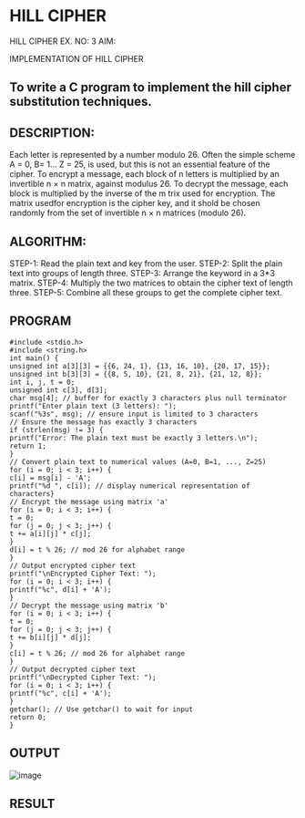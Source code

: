 # HILL CIPHER
HILL CIPHER
EX. NO: 3 AIM:
 

IMPLEMENTATION OF HILL CIPHER
 
## To write a C program to implement the hill cipher substitution techniques.

## DESCRIPTION:

Each letter is represented by a number modulo 26. Often the simple scheme A = 0, B= 1... Z = 25, is used, but this is not an essential feature of the cipher.
To encrypt a message, each block of n letters is multiplied by an invertible n × n matrix, against modulus 26.
To decrypt the message, each block is multiplied by the inverse of the m trix used for
encryption. The matrix usedfor encryption is the cipher key, and it shold be chosen
randomly from the set of invertible n × n matrices (modulo 26).


## ALGORITHM:

STEP-1: Read the plain text and key from the user.
STEP-2: Split the plain text into groups of length three. 
STEP-3: Arrange the keyword in a 3*3 matrix.
STEP-4: Multiply the two matrices to obtain the cipher text of length three.
STEP-5: Combine all these groups to get the complete cipher text.

## PROGRAM 
```
#include <stdio.h>
#include <string.h>
int main() {
unsigned int a[3][3] = {{6, 24, 1}, {13, 16, 10}, {20, 17, 15}};
unsigned int b[3][3] = {{8, 5, 10}, {21, 8, 21}, {21, 12, 8}};
int i, j, t = 0;
unsigned int c[3], d[3];
char msg[4]; // buffer for exactly 3 characters plus null terminator
printf("Enter plain text (3 letters): ");
scanf("%3s", msg); // ensure input is limited to 3 characters
// Ensure the message has exactly 3 characters
if (strlen(msg) != 3) {
printf("Error: The plain text must be exactly 3 letters.\n");
return 1;
}
// Convert plain text to numerical values (A=0, B=1, ..., Z=25)
for (i = 0; i < 3; i++) {
c[i] = msg[i] - 'A';
printf("%d ", c[i]); // display numerical representation of characters}
// Encrypt the message using matrix 'a'
for (i = 0; i < 3; i++) {
t = 0;
for (j = 0; j < 3; j++) {
t += a[i][j] * c[j];
}
d[i] = t % 26; // mod 26 for alphabet range
}
// Output encrypted cipher text
printf("\nEncrypted Cipher Text: ");
for (i = 0; i < 3; i++) {
printf("%c", d[i] + 'A');
}
// Decrypt the message using matrix 'b'
for (i = 0; i < 3; i++) {
t = 0;
for (j = 0; j < 3; j++) {
t += b[i][j] * d[j];
}
c[i] = t % 26; // mod 26 for alphabet range
}
// Output decrypted cipher text
printf("\nDecrypted Cipher Text: ");
for (i = 0; i < 3; i++) {
printf("%c", c[i] + 'A');
}
getchar(); // Use getchar() to wait for input
return 0;
}
```
## OUTPUT
![image](https://github.com/user-attachments/assets/1ec78065-f118-4806-95cd-28e4f296954b)

## RESULT
